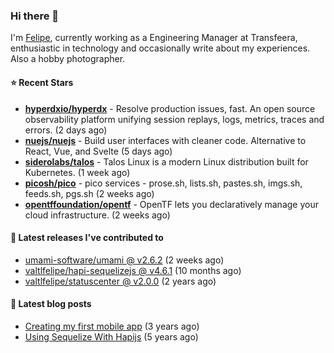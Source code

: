 ### Hi there 👋

I'm [Felipe](https://felipe.im), currently working as a Engineering Manager at Transfeera, enthusiastic in technology and occasionally write about my experiences. Also a hobby photographer.

#### ⭐ Recent Stars
- **[hyperdxio/hyperdx](https://github.com/hyperdxio/hyperdx)** - Resolve production issues, fast. An open source observability platform unifying session replays, logs, metrics, traces and errors. (2 days ago)
- **[nuejs/nuejs](https://github.com/nuejs/nuejs)** - Build user interfaces with cleaner code. Alternative to React, Vue, and Svelte (5 days ago)
- **[siderolabs/talos](https://github.com/siderolabs/talos)** - Talos Linux is a modern Linux distribution built for Kubernetes. (1 week ago)
- **[picosh/pico](https://github.com/picosh/pico)** - pico services - prose.sh, lists.sh, pastes.sh, imgs.sh, feeds.sh, pgs.sh (2 weeks ago)
- **[opentffoundation/opentf](https://github.com/opentffoundation/opentf)** - OpenTF lets you declaratively manage your cloud infrastructure. (2 weeks ago)

#### 🚀 Latest releases I've contributed to


- [umami-software/umami @ v2.6.2](https://github.com/umami-software/umami/releases/tag/v2.6.2) (2 weeks ago)
- [valtlfelipe/hapi-sequelizejs @ v4.6.1](https://github.com/valtlfelipe/hapi-sequelizejs/releases/tag/v4.6.1) (10 months ago)
- [valtlfelipe/statuscenter @ v2.0.0](https://github.com/valtlfelipe/statuscenter/releases/tag/v2.0.0) (2 years ago)

#### 📄 Latest blog posts
- [Creating my first mobile app](https://felipe.im/posts/creating-my-first-mobile-app/) (3 years ago)
- [Using Sequelize With Hapijs](https://felipe.im/posts/using-sequelize-with-hapijs/) (5 years ago)